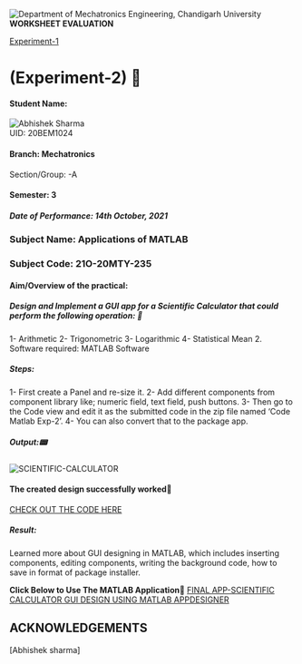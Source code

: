 ![Department of Mechatronics Engineering, Chandigarh University](https://github.com/Mechatronics-Engineering-CU/Robotics4Mechatrons_-CU/blob/main/IMAGE_DATA/banner.PNG)
                                 **WORKSHEET EVALUATION**
                                 
[Experiment-1](https://github.com/Mechatronics-Engineering-CU/Applications-of-Matlab/blob/main/BEST_WORKSHEETS/UNIT-1/Worksheet_20bem1039_attempt_2021-09-12-20-15-39_HARSHDEEPSINGH-20BEM1039-UNIT1-SEM1_ASSIGNMENT1.pdf)                                 

# (Experiment-2) 📃

#### Student Name: 
![Abhishek Sharma](https://github.com/Mechatronics-Engineering-CU/Applications-of-Matlab/blob/main/DATA/ABHISHEK.jpg)	                                
UID: 20BEM1024

#### Branch: Mechatronics 	                                   	      
Section/Group: -A

#### Semester: 3  						                                        
##### Date of Performance: 14th October, 2021

### Subject Name: Applications of MATLAB                  
### Subject Code: 21O-20MTY-235

#### Aim/Overview of the practical: 

##### Design and Implement a GUI app for a Scientific Calculator that could perform the following operation: 🚀
1- Arithmetic 
2- Trigonometric
3- Logarithmic
4- Statistical Mean
2. Software required: MATLAB Software
##### Steps:
1- First create a Panel and re-size it.
2- Add different components from component library like; numeric field, text field, push buttons.
3- Then go to the Code view and edit it as the submitted code in the zip file named ‘Code Matlab Exp-2’.
4- You can also convert that to the package app.

##### Output:📟
![SCIENTIFIC-CALCULATOR](https://github.com/Mechatronics-Engineering-CU/Applications-of-Matlab/blob/main/DATA/SC_BY_ABHISHEK.png)

#### The created design successfully worked🚩
[CHECK OUT THE CODE HERE](https://github.com/Mechatronics-Engineering-CU/Applications-of-Matlab/blob/main/DATA/Code%20Matlab%20Exp-2.txt)

##### Result:
Learned more about GUI designing in MATLAB, which includes inserting components, editing components, writing the background code, how to save in format of package installer. 

**Click Below to Use The MATLAB Application**🚩
[FINAL APP-SCIENTIFIC CALCULATOR GUI DESIGN USING MATLAB APPDESIGNER](https://github.com/Mechatronics-Engineering-CU/Applications-of-Matlab/blob/main/DATA/Scientific%20Calculator.mlappinstall)

## ACKNOWLEDGEMENTS

[Abhishek sharma]
